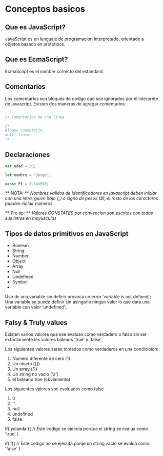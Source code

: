 Conceptos basicos
=================

Que es JavaScript?
------------------
JavaScript es un lenguaje de programacion interpretado, orientado a objetos basado en prototipos.

Que es EcmaScript?
------------------
EcmaScript es el nombre correcto del estandard.




Comentarios
-----------

Los comentarios son bloques de codigo que son ignorados por el interprete de javascript.
Existen dos maneras de agregar comentarios:

```javascript

// Comentarios de una linea

/*
Bloque comentario,
multi-linea
*/

```
Declaraciones
-------------

```javascript
var edad = 30;

let nombre = "Jorge";

const PI = 3.141598;
```

** NOTA: ** *Nombres validos de identificadores en javascript deben iniciar con una letra, guion bajo (_) o signo de pesos ($); el resto de los caracteres pueden incluir numeros*

** Pro tip: ** _Valores CONSTATES por convencion son escritos con todas sus letras en mayusculas_

Tipos de datos primitivos en JavaScript
---------------------------------------
 * Boolean
 * String
 * Number
 * Object
 * Array
 * Null
 * Undefined
 * Symbol
 * 
 
Uso de una variable sin definir provoca un error 'variable is not defined';
Una variable se puede definir sin asingarle ningun valor lo que dara una variable con valor 'undefined';

Falsy & Truly values
--------------------

Existen varios valores que ese evaluan como verdadero o falso sin ser extrictamente los valores boleaos 'true' y 'false'.

Los siguientes valores seran tomados como verdaderos en una condicioiom
1. Numero diferente de cero (1)
2. Un objeto ({})
3. Un array ([])
4. Un string no vacio ('a')
5. el boleano true (obviamente)

Los siguientes valores son evaluados como false
1. 0
2. ''
3. null
4. undefined
5. false

if('yolanda'){
    // Este codigo se ejecuta porque el string se evalua como 'true'
}


if(''){ 
    // Este codigo no se ejecuta porqe un string vacio se evalua como 'false'
}